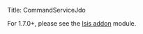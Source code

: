 Title: CommandServiceJdo

For 1.7.0+, please see the [Isis addon](http://github.com/isisaddons/isis-module-command) module.

